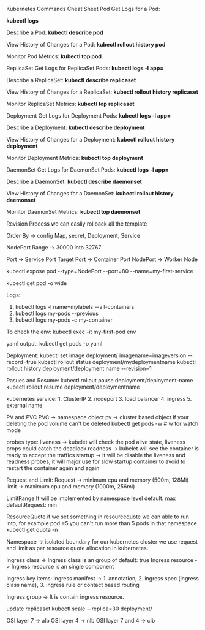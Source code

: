 Kubernetes Commands Cheat Sheet Pod
Get Logs for a Pod:

**kubectl logs <pod-name>**

Describe a Pod:
**kubectl describe pod <pod-name>**

View History of Changes for a Pod:
**kubectl rollout history pod <pod-name>**

Monitor Pod Metrics:
**kubectl top pod <pod-name>**

ReplicaSet
Get Logs for ReplicaSet Pods:
**kubectl logs -l app=<app-label>**

Describe a ReplicaSet:
**kubectl describe replicaset <replicaset-name>**

View History of Changes for a ReplicaSet:
**kubectl rollout history replicaset <replicaset-name>**

Monitor ReplicaSet Metrics:
**kubectl top replicaset <replicaset-name>**

Deployment
Get Logs for Deployment Pods:
**kubectl logs -l app=<app-label>**

Describe a Deployment:
**kubectl describe deployment <deployment-name>**

View History of Changes for a Deployment:
**kubectl rollout history deployment <deployment-name>**

Monitor Deployment Metrics:
**kubectl top deployment <deployment-name>**

DaemonSet
Get Logs for DaemonSet Pods:
**kubectl logs -l app=<app-label>**

Describe a DaemonSet:
**kubectl describe daemonset <daemonset-name>**

View History of Changes for a DaemonSet:
**kubectl rollout history daemonset <daemonset-name>**

Monitor DaemonSet Metrics:
**kubectl top daemonset <daemonset-name>**

Revision Process 
we can easliy rollback all the template

Order By -> config Map, secret, Deployment, Service

NodePort Range -> 30000 into 32767

Port -> Service Port
Target Port -> Container Port
NodePort -> Worker Node

kubectl expose pod <pod name> --type=NodePort --port=80 --name=my-first-service

kubectl get pod -o wide

Logs:
   1. kubectl logs -l name=mylabels --all-containers
   2. kubectl logs my-pods --previous
   3. kubectl logs my-pods -c my-container

To check the env:
kubectl exec -it my-first-pod env

yaml output:
kubectl get pods <pod name> -o yaml

Deployment:
kubectl set image deployment/<daployment name> imagename=imageversion --record=true
kubectl rollout status deployment/mydeploymentname
kubectl rollout history deployment/deployment name --revision=1

Pasues and Resume:
kubectl rollout pause deployment/deployment-name
kubectl rollout resume deployment/deploymentname

kubernetes service:
    1. ClusterIP
    2. nodeport
    3. load balancer
    4. ingress
    5. external name

PV and PVC
PVC -> namespace object
pv -> cluster based object
If your deleting the pod volume can't be deleted
kubectl get pods -w # w for watch mode

probes type:
liveness -> kubelet will check the pod alive state, liveness props could catch the deadlock
readness -> kubelet will see the container is ready to accept the traffics
startup -> it will be disable the liveness and readness probes, it will major use for slow startup container to avoid to restart the container again and again

Request and Limit:
Request -> minimum cpu and memory (500m, 128Mi)
limit -> maximum cpu and memory (1000m, 256mi)

LimitRange
It will be implemented by namespace level
default: max
defaultRequest: min

ResourceQuote
if we set something in resourcequote we can able to run into, for example pod =5 you can't run more than 5 pods in that namespace
kubectl get quota -n <namespace>

Namespace -> isolated boundary for our kubernetes cluster
we use request and limit as per resource quote allocation in kubernetes.

Ingress class -> Ingress class is an group of default: true
Ingress resource -> Ingress resource is an single component

Ingress key items:
ingress manifest -> 1. annotation, 2. ingress spec (ingress class name), 3. ingress rule or contact based routing

Ingress group -> It is contain ingress resource.

update replicaset
kubectl scale --replica=30 deployment/<deploymentname>

OSI layer 7 -> alb
OSI layer 4 -> nlb
OSI layer 7 and 4 -> clb


